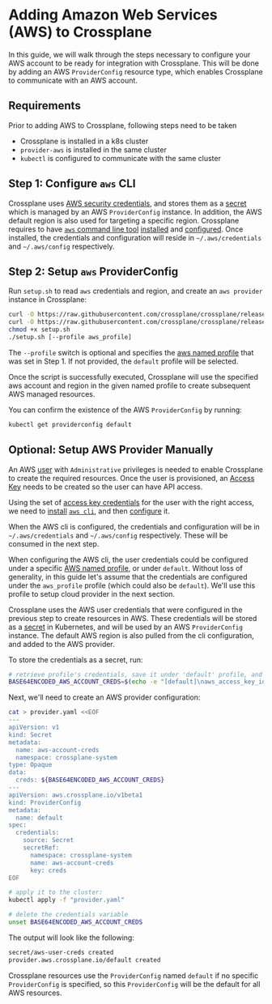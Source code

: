 # Adding Amazon Web Services (AWS) to Crossplane

In this guide, we will walk through the steps necessary to configure your AWS
account to be ready for integration with Crossplane. This will be done by adding
an AWS `ProviderConfig` resource type, which enables Crossplane to communicate with an
AWS account.

## Requirements

Prior to adding AWS to Crossplane, following steps need to be taken

- Crossplane is installed in a k8s cluster
- `provider-aws` is installed in the same cluster
- `kubectl` is configured to communicate with the same cluster

## Step 1: Configure `aws` CLI

Crossplane uses [AWS security credentials], and stores them as a [secret] which
is managed by an AWS `ProviderConfig` instance. In addition, the AWS default region is
also used for targeting a specific region. Crossplane requires to have [`aws`
command line tool] [installed] and [configured]. Once installed, the credentials
and configuration will reside in `~/.aws/credentials` and `~/.aws/config`
respectively.

## Step 2: Setup `aws` ProviderConfig

Run `setup.sh` to read `aws` credentials and region, and create an `aws
provider` instance in Crossplane:

```bash
curl -O https://raw.githubusercontent.com/crossplane/crossplane/release-1.7/docs/snippets/configure/aws/providerconfig.yaml
curl -O https://raw.githubusercontent.com/crossplane/crossplane/release-1.7/docs/snippets/configure/aws/setup.sh
chmod +x setup.sh
./setup.sh [--profile aws_profile]
```

The `--profile` switch is optional and specifies the [aws named profile] that
was set in Step 1. If not provided, the `default` profile will be selected.

Once the script is successfully executed, Crossplane will use the specified aws
account and region in the given named profile to create subsequent AWS managed
resources.

You can confirm the existence of the  AWS `ProviderConfig` by running:

```bash
kubectl get providerconfig default
```

## Optional: Setup AWS Provider Manually

An AWS [user][aws user] with `Administrative` privileges is needed to enable
Crossplane to create the required resources. Once the user is provisioned, an
[Access Key][] needs to be created so the user can have API access.

Using the set of [access key credentials][AWS security credentials] for the user
with the right access, we need to [install][install-aws] [`aws cli`][aws command
line tool], and then [configure][aws-cli-configure] it.

When the AWS cli is configured, the credentials and configuration will be in
`~/.aws/credentials` and `~/.aws/config` respectively. These will be consumed in
the next step.

When configuring the AWS cli, the user credentials could be configured under a
specific [AWS named profile][], or under `default`. Without loss of generality,
in this guide let's assume that the credentials are configured under the
`aws_profile` profile (which could also be `default`). We'll use this profile to
setup cloud provider in the next section.

Crossplane uses the AWS user credentials that were configured in the previous
step to create resources in AWS. These credentials will be stored as a
[secret][kubernetes secret] in Kubernetes, and will be used by an AWS
`ProviderConfig` instance. The default AWS region is also pulled from the cli
configuration, and added to the AWS provider.

To store the credentials as a secret, run:

```bash
# retrieve profile's credentials, save it under 'default' profile, and base64 encode it
BASE64ENCODED_AWS_ACCOUNT_CREDS=$(echo -e "[default]\naws_access_key_id = $(aws configure get aws_access_key_id --profile $aws_profile)\naws_secret_access_key = $(aws configure get aws_secret_access_key --profile $aws_profile)" | base64  | tr -d "\n")
```

Next, we'll need to create an AWS provider configuration:

```bash
cat > provider.yaml <<EOF
---
apiVersion: v1
kind: Secret
metadata:
  name: aws-account-creds
  namespace: crossplane-system
type: Opaque
data:
  creds: ${BASE64ENCODED_AWS_ACCOUNT_CREDS}
---
apiVersion: aws.crossplane.io/v1beta1
kind: ProviderConfig
metadata:
  name: default
spec:
  credentials:
    source: Secret
    secretRef:
      namespace: crossplane-system
      name: aws-account-creds
      key: creds
EOF

# apply it to the cluster:
kubectl apply -f "provider.yaml"

# delete the credentials variable
unset BASE64ENCODED_AWS_ACCOUNT_CREDS
```

The output will look like the following:

```bash
secret/aws-user-creds created
provider.aws.crossplane.io/default created
```

Crossplane resources use the `ProviderConfig` named `default` if no specific
`ProviderConfig` is specified, so this `ProviderConfig` will be the default for
all AWS resources.

<!-- Named Links -->

[`aws` command line tool]: https://aws.amazon.com/cli/
[AWS SDK for GO]: https://docs.aws.amazon.com/sdk-for-go/v1/developer-guide/setting-up.html
[installed]: https://docs.aws.amazon.com/cli/latest/userguide/cli-chap-install.html
[configured]: https://docs.aws.amazon.com/cli/latest/userguide/cli-chap-configure.html
[AWS security credentials]: https://docs.aws.amazon.com/general/latest/gr/aws-security-credentials.html
[secret]:https://kubernetes.io/docs/concepts/configuration/secret/
[aws named profile]: https://docs.aws.amazon.com/cli/latest/userguide/cli-configure-profiles.html
[aws user]: https://docs.aws.amazon.com/mediapackage/latest/ug/setting-up-create-iam-user.html
[Access Key]: https://docs.aws.amazon.com/IAM/latest/UserGuide/id_credentials_access-keys.html
[AWS security credentials]: https://docs.aws.amazon.com/general/latest/gr/aws-security-credentials.html
[aws command line tool]: https://aws.amazon.com/cli/
[install-aws]: https://docs.aws.amazon.com/cli/latest/userguide/cli-chap-install.html
[aws-cli-configure]: https://docs.aws.amazon.com/cli/latest/userguide/cli-chap-configure.html
[kubernetes secret]: https://kubernetes.io/docs/concepts/configuration/secret/
[AWS named profile]: https://docs.aws.amazon.com/cli/latest/userguide/cli-configure-profiles.html
